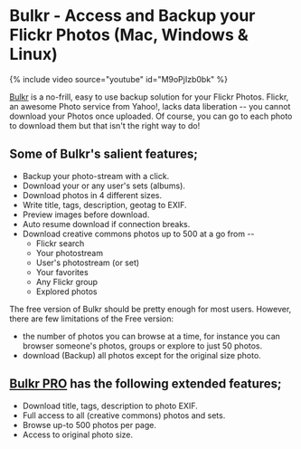 # Bulkr - Access and Backup your Flickr Photos (Mac, Windows & Linux)

{% include video source="youtube" id="M9oPjIzb0bk" %}

[Bulkr](https://getbulkr.com) is a no-frill, easy to use backup solution for your Flickr Photos. Flickr, an awesome Photo service from Yahoo!, lacks data liberation -- you cannot download your Photos once uploaded. Of course, you can go to each photo to download them but that isn't the right way to do!

## Some of Bulkr's salient features;

- Backup your photo-stream with a click.
- Download your or any user's sets (albums).
- Download photos in 4 different sizes.
- Write title, tags, description, geotag to EXIF.
- Preview images before download.
- Auto resume download if connection breaks.
- Download creative commons photos up to 500 at a go from --
  + Flickr search
  + Your photostream
  + User's photostream (or set)
  + Your favorites
  + Any Flickr group
  + Explored photos

The free version of Bulkr should be pretty enough for most users. However, there are few limitations of the Free version:

- the number of photos you can browse at a time, for instance you can browser someone's photos, groups or explore to just 50 photos.
- download (Backup) all photos except for the original size photo.

## [Bulkr PRO](https://getbulkr.com/pro) has the following extended features;

- Download title, tags, description to photo EXIF.
- Full access to all (creative commons) photos and sets.
- Browse up-to 500 photos per page.
- Access to original photo size.